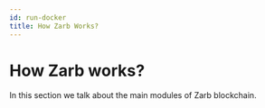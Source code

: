 ```yaml
---
id: run-docker
title: How Zarb Works?
---
```


# How Zarb works?

In this section we talk about the main modules of Zarb blockchain.